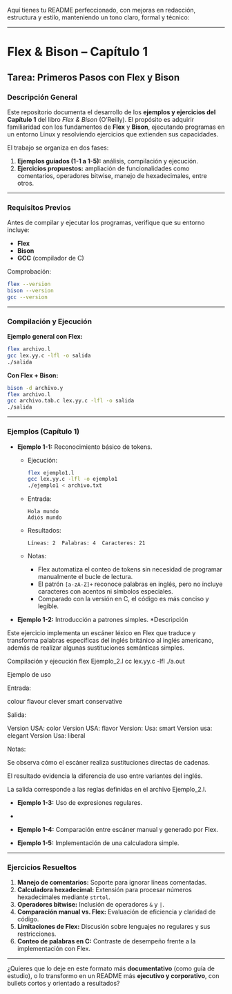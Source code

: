 Aquí tienes tu README perfeccionado, con mejoras en redacción, estructura y estilo, manteniendo un tono claro, formal y técnico:

---

# Flex & Bison – Capítulo 1

## Tarea: Primeros Pasos con Flex y Bison

### Descripción General

Este repositorio documenta el desarrollo de los **ejemplos y ejercicios del Capítulo 1** del libro *Flex & Bison* (O’Reilly).
El propósito es adquirir familiaridad con los fundamentos de **Flex** y **Bison**, ejecutando programas en un entorno Linux y resolviendo ejercicios que extienden sus capacidades.

El trabajo se organiza en dos fases:

1. **Ejemplos guiados (1-1 a 1-5):** análisis, compilación y ejecución.
2. **Ejercicios propuestos:** ampliación de funcionalidades como comentarios, operadores bitwise, manejo de hexadecimales, entre otros.

---

### Requisitos Previos

Antes de compilar y ejecutar los programas, verifique que su entorno incluye:

* **Flex**
* **Bison**
* **GCC** (compilador de C)

Comprobación:

```bash
flex --version
bison --version
gcc --version
```

---

### Compilación y Ejecución

**Ejemplo general con Flex:**

```bash
flex archivo.l
gcc lex.yy.c -lfl -o salida
./salida
```

**Con Flex + Bison:**

```bash
bison -d archivo.y
flex archivo.l
gcc archivo.tab.c lex.yy.c -lfl -o salida
./salida
```

---

### Ejemplos (Capítulo 1)

* **Ejemplo 1-1:** Reconocimiento básico de tokens.

  * Ejecución:

    ```bash
    flex ejemplo1.l
    gcc lex.yy.c -lfl -o ejemplo1
    ./ejemplo1 < archivo.txt
    ```
  * Entrada:

    ```
    Hola mundo
    Adiós mundo
    ```
  * Resultados:

    ```
    Líneas: 2  Palabras: 4  Caracteres: 21
    ```
  * Notas:

    * Flex automatiza el conteo de tokens sin necesidad de programar manualmente el bucle de lectura.
    * El patrón `[a-zA-Z]+` reconoce palabras en inglés, pero no incluye caracteres con acentos ni símbolos especiales.
    * Comparado con la versión en C, el código es más conciso y legible.

* **Ejemplo 1-2:** Introducción a patrones simples.
  *Descripción

Este ejercicio implementa un escáner léxico en Flex que traduce y transforma palabras específicas del inglés británico al inglés americano, además de realizar algunas sustituciones semánticas simples.

Compilación y ejecución
flex Ejemplo_2.l
cc lex.yy.c -lfl
./a.out

Ejemplo de uso

Entrada:

colour flavour clever smart conservative


Salida:

Version USA: color Version USA: flavor Version: Usa: smart Version usa: elegant Version Usa: liberal

Notas:

Se observa cómo el escáner realiza sustituciones directas de cadenas.

El resultado evidencia la diferencia de uso entre variantes del inglés.

La salida corresponde a las reglas definidas en el archivo Ejemplo_2.l.

* **Ejemplo 1-3:** Uso de expresiones regulares.
* 

* **Ejemplo 1-4:** Comparación entre escáner manual y generado por Flex.

* **Ejemplo 1-5:** Implementación de una calculadora simple.

---

### Ejercicios Resueltos

1. **Manejo de comentarios:** Soporte para ignorar líneas comentadas.
2. **Calculadora hexadecimal:** Extensión para procesar números hexadecimales mediante `strtol`.
3. **Operadores bitwise:** Inclusión de operadores `&` y `|`.
4. **Comparación manual vs. Flex:** Evaluación de eficiencia y claridad de código.
5. **Limitaciones de Flex:** Discusión sobre lenguajes no regulares y sus restricciones.
6. **Conteo de palabras en C:** Contraste de desempeño frente a la implementación con Flex.

---

¿Quieres que lo deje en este formato más **documentativo** (como guía de estudio), o lo transformo en un README más **ejecutivo y corporativo**, con bullets cortos y orientado a resultados?
